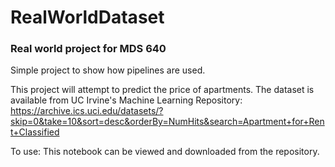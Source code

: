 # RealWorldDataset
### Real world project for MDS 640 


Simple project to show how pipelines are used.


This project will attempt to predict the price of apartments. 
The dataset is available from UC Irvine's Machine Learning Repository: https://archive.ics.uci.edu/datasets/?skip=0&take=10&sort=desc&orderBy=NumHits&search=Apartment+for+Rent+Classified

To use: This notebook can be viewed and downloaded from the repository.
